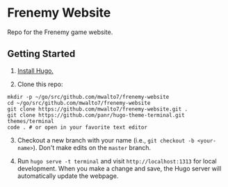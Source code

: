 # Frenemy Website

Repo for the Frenemy game website.

## Getting Started

1. [Install Hugo.](https://gohugo.io/getting-started/installing/)

2. Clone this repo:

```shell
mkdir -p ~/go/src/github.com/mwalto7/frenemy-website
cd ~/go/src/github.com/mwalto7/frenemy-website
git clone https://github.com/mwalto7/frenemy-website.git .
git clone https://github.com/panr/hugo-theme-terminal.git themes/terminal
code . # or open in your favorite text editor
```

3. Checkout a new branch with your name (i.e., `git checkout -b <your-name>`). 
Don't make edits on the `master` branch.

4. Run `hugo serve -t terminal` and visit `http://localhost:1313` for local development.
When you make a change and save, the Hugo server will automatically update 
the webpage.
